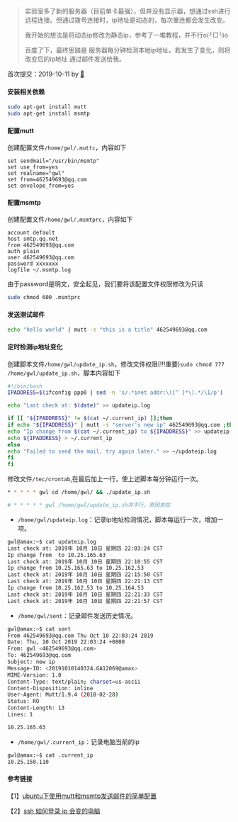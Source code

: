 > 实验室多了新的服务器（目前单卡最强），但并没有显示器，想通过ssh进行远程连接。但通过拨号连接时，ip地址是动态的，每次重连都会发生改变。
>
> 我开始的想法是将动态ip修改为静态ip，参考了一堆教程，并不行o(╯□╰)o
>
> 百度了下，最终思路是 服务器每分钟检测本地ip地址，若发生了变化，则将改变后的ip地址 通过邮件发送给我。

首次提交：2019-10-11 by [🐲](https://github.com/Jngwl)

#### 安装相关依赖

```bash
sudo apt-get install mutt
sudo apt-get install msmtp
```



#### 配置mutt

创建配置文件`/home/gwl/.muttc`，内容如下

```
set sendmail="/usr/bin/msmtp"
set use_from=yes
set realname="gwl"
set from=462549693@qq.com
set envelope_from=yes
```



#### 配置msmtp

创建配置文件`/home/gwl/.msmtprc`，内容如下

```
account default
host smtp.qq.net
from 462549693@qq.com
auth plain
user 462549693@qq.com
password xxxxxxx
logfile ~/.msmtp.log
```

由于password是明文，安全起见，我们要将该配置文件权限修改为只读

```bash
sudo chmod 600 .msmtprc
```



#### 发送测试邮件

```bash
echo "hello world" | mutt -s "this is a title" 462549693@qq.com
```

  

#### 定时检测ip地址变化

创建脚本文件`/home/gwl/update_ip.sh`，修改文件权限(!!!重要)`sudo chmod 777 /home/gwl/update_ip.sh`，脚本内容如下

```bash
#!/bin/bash
IPADDRESS=$(ifconfig ppp0 | sed -n 's/.*inet addr:\([^ ]*\).*/\1/p')

echo "Last check at: $(date)" >> updateip.log

if [[ "${IPADDRESS}" != $(cat ~/.current_ip) ]];then
if echo "${IPADDRESS}" | mutt -s "server's new ip" 462549693@qq.com ;then
echo "Ip change from $(cat ~/.current_ip) to ${IPADDRESS}" >> updateip.log
echo ${IPADDRESS} > ~/.current_ip
else
echo "Failed to send the mail, try again later." >> ~/updateip.log
fi
fi  
```

修改文件`/tec/crontab`,在最后加上一行，使上述脚本每分钟运行一次。

```bash
* * * * * gwl cd /home/gwl/ && ./update_ip.sh

# * * * * * gwl /home/gwl/update_ip.sh并不行，原因未知
```



- `/home/gwl/updateip.log`：记录ip地址检测情况，脚本每运行一次，增加一项。

```bash
gwl@amax:~$ cat updateip.log
Last check at: 2019年 10月 10日 星期四 22:03:24 CST
Ip change from  to 10.25.165.63
Last check at: 2019年 10月 10日 星期四 22:10:55 CST
Ip change from 10.25.165.63 to 10.25.162.53
Last check at: 2019年 10月 10日 星期四 22:15:50 CST
Last check at: 2019年 10月 10日 星期四 22:21:13 CST
Ip change from 10.25.162.53 to 10.25.164.53
Last check at: 2019年 10月 10日 星期四 22:21:33 CST
Last check at: 2019年 10月 10日 星期四 22:21:57 CST
```

- `/home/gwl/sent`：记录邮件发送历史情况。

```bash
gwl@amax:~$ cat sent
From 462549693@qq.com Thu Oct 10 22:03:24 2019
Date: Thu, 10 Oct 2019 22:03:24 +0800
From: gwl <462549693@qq.com>
To: 462549693@qq.com
Subject: new ip
Message-ID: <20191010140324.GA12069@amax>
MIME-Version: 1.0
Content-Type: text/plain; charset=us-ascii
Content-Disposition: inline
User-Agent: Mutt/1.9.4 (2018-02-28)
Status: RO
Content-Length: 13
Lines: 1

10.25.165.63
```

- `/home/gwl/.current_ip`：记录电脑当前的ip

```bash
gwl@amax:~$ cat .current_ip
10.25.150.110
```



#### 参考链接

【1】[ubuntu下使用mutt和msmtp发送邮件的简单配置](https://www.cnblogs.com/xiazh/archive/2011/04/15/2016966.html)

【2】[ssh 如何登录 ip 会变的电脑](https://www.v2ex.com/t/139986)